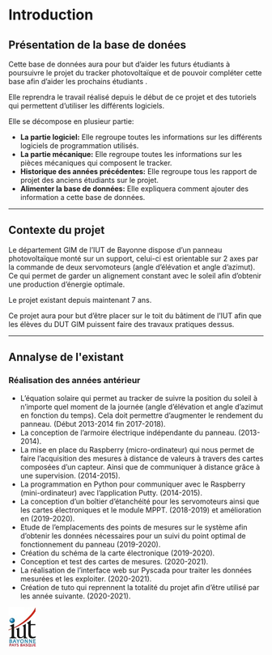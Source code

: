 # Introduction

## Présentation de la base de donées

Cette base de données aura pour but d’aider les futurs étudiants à poursuivre le projet du tracker photovoltaïque et de pouvoir compléter cette base afin d’aider les prochains étudiants .

Elle reprendra le travail réalisé depuis le début de ce projet et des tutoriels qui permettent d’utiliser les différents logiciels. 

Elle se décompose en plusieur partie:  

* **La partie logiciel:** Elle regroupe toutes les informations sur les différents logiciels de programmation utilisés.
* **La partie mécanique:** Elle regroupe toutes les informations sur les pièces mécaniques qui composent le tracker.
* **Historique des années précédentes:** Elle regroupe tous les rapport de projet des anciens étudiants sur le projet.
* **Alimenter la base de données:** Elle expliquera comment ajouter des information a cette base de données.


----------------

## Contexte du projet 


Le département GIM de l’IUT de Bayonne dispose d’un panneau photovoltaïque monté sur un support, celui-ci est orientable sur 2 axes par la commande de deux servomoteurs (angle d’élévation et angle d’azimut). Ce qui permet de garder un alignement constant avec le soleil afin d’obtenir une production d’énergie optimale.  

Le projet existant depuis maintenant 7 ans.  

Ce projet aura pour but d’être placer sur le toit du bâtiment de l’IUT afin que les élèves du DUT GIM puissent faire des travaux pratiques dessus.  

----------------

## Annalyse de l'existant

### Réalisation des années antérieur

* L’équation solaire qui permet au tracker de suivre la position du soleil à n’importe quel moment de la journée (angle d’élévation et angle d’azimut en fonction du temps). Cela doit permettre d’augmenter le rendement du panneau. (Début 2013-2014 fin 2017-2018).  
* La conception de l’armoire électrique indépendante du panneau. (2013-2014).  
* La mise en place du Raspberry (micro-ordinateur) qui nous permet de faire l’acquisition des mesures à distance de valeurs à travers des cartes composées d’un capteur. Ainsi que de communiquer à distance grâce à une supervision. (2014-2015).  
* La programmation en Python pour communiquer avec le Raspberry (mini-ordinateur) avec l’application Putty. (2014-2015).  
* La conception d’un boîtier d’étanchéité pour les servomoteurs ainsi que les cartes électroniques et le module MPPT. (2018-2019) et amélioration en (2019-2020).  
* Etude de l’emplacements des points de mesures sur le système afin d’obtenir les données nécessaires pour un suivi du point optimal de fonctionnement du panneau (2019-2020).  
* Création du schéma de la carte électronique (2019-2020).  
* Conception et test des cartes de mesures. (2020-2021).  
* La réalisation de l’interface web sur Pyscada pour traiter les données mesurées et les exploiter. (2020-2021).  
* Création de tuto qui reprennent la totalité du projet afin d’être utilisé par les année suivante. (2020-2021).  

![Screenshot](pic/logo_iut.png)
